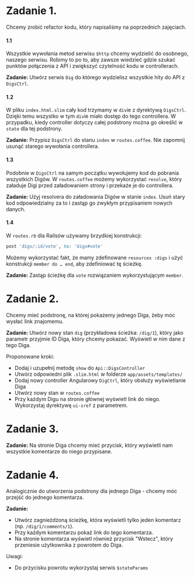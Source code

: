 # Zadanie 1.

Chcemy zrobić refactor kodu, który napisaliśmy na poprzednich zajęciach.

#### 1.1
Wszystkie wywołania metod serwisu `$http` chcemy wydzielić do osobnego, naszego serwisu. Robimy to po to, aby zawsze wiedzieć gdzie szukać punktów połączenia z API i zwiększyć czytelność kodu w controllerach.

**Zadanie:** Utwórz serwis `Dig` do którego wydzielisz wszystkie hity do API z `DigsCtrl`.

#### 1.2
W pliku `index.html.slim` cały kod trzymamy w `div`ie z dyrektywą `DigsCtrl`. Dzięki temu wszystko w tym `div`ie miało dostęp do tego controllera. W przypadku, kiedy controller dotyczy całej podstrony można go określić w `state` dla tej podstrony.

**Zadanie:** Przypisz `DigsCtrl` do stanu `index` w `routes.coffee`. Nie zapomnij usunąć starego wywołania controllera.

#### 1.3
Podobnie w `DigsCtrl` na samym początku wywołujemy kod do pobrania wszystkich Digów. W `routes.coffee` możemy wykorzystać `resolve`, który załaduje Digi przed załadowaniem strony i przekaże je do controllera.

**Zadanie:** Użyj resolvera do załadowania Digów w stanie `index`. Usuń stary kod odpowiedzialny za to i zastąp go zwykłym przypisaniem nowych danych.

#### 1.4
W `routes.rb` dla Railsów używamy brzydkiej konstrukcji:

```ruby
post 'digs/:id/vote', to: 'digs#vote'
```

Możemy wykorzystać fakt, że mamy zdefinowane `resources :digs` i użyć konstrukcji `member do … end`, aby zdefiniować tę ścieżkę.

**Zadanie:** Zastąp ścieżkę dla `vote` rozwiązaniem wykorzystującym `member`.

# Zadanie 2.

Chcemy mieć podstronę, na której pokażemy jednego Diga, żeby móc wysłać link znajomemu.

**Zadanie:** Utwórz nowy stan `dig` (przykładowa ścieżka: `/dig/1`), który jako parametr przyjmie ID Diga, który chcemy pokazać. Wyświetl w nim dane z tego Diga.

Proponowane kroki:

- Dodaj i uzupełnij metodę `show` do `Api::DigsController`
- Utwórz odpowiedni plik `.slim.html` w folderze `app/assets/templates/`
- Dodaj nowy controller Angularowy `DigCtrl`, który obsłuży wyświetlanie Diga
- Utwórz nowy stan w `routes.coffee`
- Przy każdym Digu na stronie głównej wyświetl link do niego. Wykorzystaj dyrektywę `ui-sref` z parametrem.

# Zadanie 3.

**Zadanie:** Na stronie Diga chcemy mieć przycisk, który wyświetli nam wszystkie komentarze do niego przypisane.

# Zadanie 4.

Analogicznie do utworzenia podstrony dla jednego Diga - chcemy móc przejść do jednego komentarza.

**Zadanie:**

- Utwórz zagnieżdżoną ścieżkę, która wyświetli tylko jeden komentarz (np. `/dig/1/comments/1`).
- Przy każdym komentarzu pokaż link do tego komentarza.
- Na stronie komentarza wyświetl również przycisk "Wstecz", który przeniesie użytkownika z powrotem do Diga.

Uwagi:

- Do przycisku powrotu wykorzystaj serwis `$stateParams`

